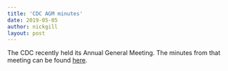```yaml
---
title: 'CDC AGM minutes'
date: 2019-05-05
author: nickgill
layout: post
---
```


The CDC recently held its Annual General Meeting. The minutes from that meeting can be found <a href = "/minutes 2019 short.pdf">here</a>.

